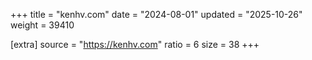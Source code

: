 +++
title = "kenhv.com"
date = "2024-08-01"
updated = "2025-10-26"
weight = 39410

[extra]
source = "https://kenhv.com"
ratio = 6
size = 38
+++
